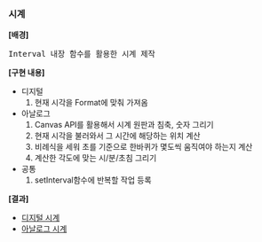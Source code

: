 ### 시계 

**[배경]** 

<pre>
Interval 내장 함수를 활용한 시계 제작
</pre>
 
**[구현 내용]**
- 디지털
    1. 현재 시각을 Format에 맞춰 가져옴
- 아날로그
    1. Canvas API를 활용해서 시계 원판과 침축, 숫자 그리기
    2. 현재 시각을 불러와서 그 시간에 해당하는 위치 계산
    3. 비례식을 세워 초를 기준으로 한바퀴가 몇도씩 움직여야 하는지 계산
    4. 계산한 각도에 맞는 시/분/초침 그리기
- 공통
    1. setInterval함수에 반복할 작업 등록

**[결과]**
- [디지털 시계](http://eropick.github.io/solo_project/Format_Clock/clock.html)
- [아날로그 시계](http://eropick.github.io/solo_project/Graphic_Clock/analog_clock.html)